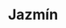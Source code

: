 ---
title: Jazmín
date: 
draft: false

# descripcion
description : Aros de plata 925

materials: Plata 925

color: Plateado

dimensions: 1,5cm largo

code: 01-20-0654

type: "Aros"

categories: []

price: $2.610,00

# Images
# first image will be shown in the product page
images:
  # - image: "images/path_to_image"
  # La ubicacion de las imagenes es imagenes/Aros/Aros.Solo Plata/01-20-0654-jazmin
  - image: "./images/aros/solo_plata/01-20-0654.JPG"
---